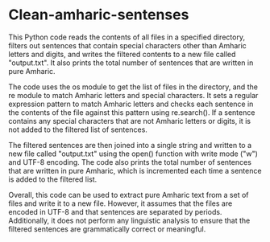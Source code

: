 # Clean-amharic-sentenses
This Python code reads the contents of all files in a specified directory, filters out sentences that contain special characters other than Amharic letters and digits, and writes the filtered contents to a new file called "output.txt". It also prints the total number of sentences that are written in pure Amharic.

The code uses the os module to get the list of files in the directory, and the re module to match Amharic letters and special characters. It sets a regular expression pattern to match Amharic letters and checks each sentence in the contents of the file against this pattern using re.search(). If a sentence contains any special characters that are not Amharic letters or digits, it is not added to the filtered list of sentences.

The filtered sentences are then joined into a single string and written to a new file called "output.txt" using the open() function with write mode ("w") and UTF-8 encoding. The code also prints the total number of sentences that are written in pure Amharic, which is incremented each time a sentence is added to the filtered list.

Overall, this code can be used to extract pure Amharic text from a set of files and write it to a new file. However, it assumes that the files are encoded in UTF-8 and that sentences are separated by periods. Additionally, it does not perform any linguistic analysis to ensure that the filtered sentences are grammatically correct or meaningful.
